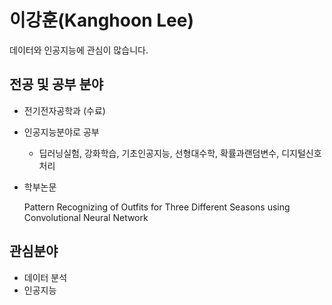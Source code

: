 # 이강훈(Kanghoon Lee)
데이터와 인공지능에 관심이 많습니다.

## 전공 및 공부 분야

- 전기전자공학과 (수료)

- 인공지능분야로 공부

  - 딥러닝실험, 강화학습, 기초인공지능, 선형대수학, 확률과랜덤변수, 디지털신호처리

- 학부논문

  Pattern Recognizing of Outfits for Three Different Seasons using Convolutional Neural Network

## 관심분야

- 데이터 분석
- 인공지능

